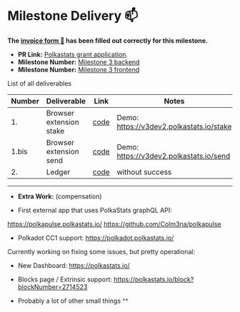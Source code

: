 # Milestone Delivery :mailbox:

**The [invoice form :pencil:](https://forms.gle/8Wx7nxtq8fKrsuEz8) has been filled out correctly for this milestone.**  

* **PR Link:** [Polkastats grant application](https://github.com/w3f/Open-Grants-Program/pull/2). 
* **Milestone Number:** [Milestone 3 backend](https://github.com/Colm3na/polkastats-backend-v3/releases/tag/3.0.0-milestone3)
* **Milestone Number:** [Milestone 3 frontend](https://github.com/Colm3na/polkastats-v3/releases/tag/3.0.0-milestone3)


List of all deliverables 

| Number | Deliverable | Link | Notes |
| ------------- | ------------- | ------------- |------------- |
| 1. | Browser extension stake | [code](https://github.com/Colm3na/polkastats-v3/blob/develop/pages/stake.vue) | Demo: https://v3dev2.polkastats.io/stake |  
| 1.bis | Browser extension send | [code](https://github.com/Colm3na/polkastats-v3/blob/develop/pages/send.vue) | Demo: https://v3dev2.polkastats.io/send | 
| 2. | Ledger | [code](https://github.com/Colm3na/ledger-polkadot-js/blob/master/tests/sign_custom_tx_test.ispec.js) | without success |  


------------------------------
* **Extra Work:**  (compensation) 

- First external app that uses PolkaStats graphQL API:

https://polkapulse.polkastats.io/
https://github.com/Colm3na/polkapulse

- Polkadot CC1 support: https://polkadot.polkastats.io/

Currently working on fixing some issues, but pretty operational:

- New Dashboard: https://polkastats.io/

- Blocks page / Extrinsic support: https://polkastats.io/block?blockNumber=2714523

- Probably a lot of other small things ^^